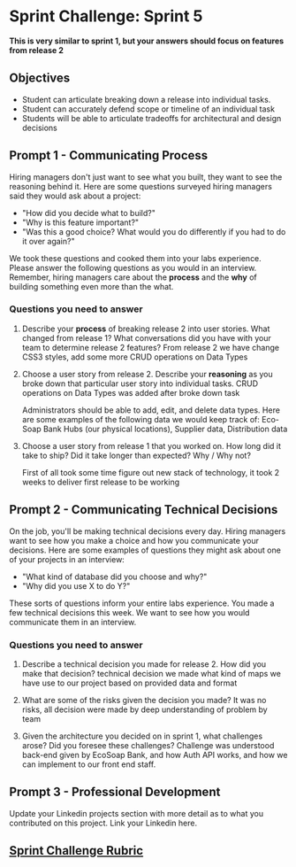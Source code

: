 # Sprint Challenge: Sprint 5

**This is very similar to sprint 1, but your answers should focus on features from release 2**

## Objectives

- Student can articulate breaking down a release into individual tasks.
- Student can accurately defend scope or timeline of an individual task
- Students will be able to articulate tradeoffs for architectural and design decisions

## Prompt 1 - Communicating Process

Hiring managers don't just want to see what you built, they want to see the reasoning behind it. Here are some questions surveyed hiring managers said they would ask about a project:

- "How did you decide what to build?"
- "Why is this feature important?"
- "Was this a good choice? What would you do differently if you had to do it over again?"

We took these questions and cooked them into your labs experience. Please answer the following questions as you would in an interview. Remember, hiring managers care about the **process** and the **why** of building something even more than the what.

### Questions you need to answer

1. Describe your **process** of breaking release 2 into user stories. What changed from release 1? What conversations did you have with your team to determine release 2 features?
	From  release 2 we have change CSS3 styles, add some more CRUD operations on Data Types
2. Choose a user story from release 2. Describe your **reasoning** as you broke down that particular user story into individual tasks.
	CRUD operations on Data Types was added after broke down task 
	
	Administrators should be able to add, edit, and delete data types. Here are some examples of the following data we would keep track of:
	Eco-Soap Bank Hubs (our physical locations), Supplier data, Distribution data

3. Choose a user story from release 1 that you worked on. How long did it take to ship? Did it take longer than expected? Why / Why not? 

	First of all took some time figure out new stack of technology, it took 2 weeks to deliver first release to be working  	

## Prompt 2 - Communicating Technical Decisions

On the job, you'll be making technical decisions every day. Hiring managers want to see how you make a choice and how you communicate your decisions. Here are some examples of questions they might ask about one of your projects in an interview:

- "What kind of database did you choose and why?"
- "Why did you use X to do Y?"

These sorts of questions inform your entire labs experience. You made a few technical decisions this week. We want to see how you would communicate them in an interview.

### Questions you need to answer

1. Describe a technical decision you made for release 2. How did you make that decision?
	technical decision we made what kind of maps we have use to our project based on provided data and format 
2. What are some of the risks given the decision you made?
	It was no risks, all decision were made by deep understanding of problem by team
 
3. Given the architecture you decided on in sprint 1, what challenges arose? Did you foresee these challenges?
	Challenge was understood back-end given by EcoSoap Bank, and how Auth API works, and how we can implement to our front end staff.
 
## Prompt 3 - Professional Development 

Update your Linkedin projects section with more detail as to what you contributed on this project. Link your Linkedin here.

## [Sprint Challenge Rubric](https://www.notion.so/863354e030274baf99983cfee357d4d1)
